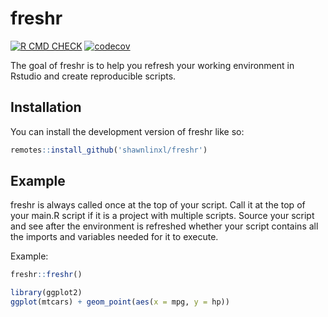 
# freshr

<!-- badges: start -->
[![R CMD CHECK](https://github.com/shawnlinxl/freshr/actions/workflows/R_CMD_CHECK.yml/badge.svg)](https://github.com/shawnlinxl/freshr/actions/workflows/R_CMD_CHECK.yml)
[![codecov](https://codecov.io/gh/shawnlinxl/freshr/branch/master/graph/badge.svg?token=4XBHTBGFEK)](https://app.codecov.io/gh/shawnlinxl/freshr)
<!-- badges: end -->

The goal of freshr is to help you refresh your working environment in Rstudio and create reproducible scripts.

## Installation

You can install the development version of freshr like so:

``` r
remotes::install_github('shawnlinxl/freshr')
```

## Example

freshr is always called once at the top of your script. Call it at the top of your main.R script if it is a project with multiple scripts. Source your script and see after the environment is refreshed whether your script contains all the imports and variables needed for it to execute.

Example:

``` r
freshr::freshr()

library(ggplot2)
ggplot(mtcars) + geom_point(aes(x = mpg, y = hp))
```

